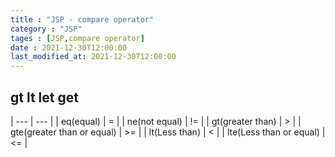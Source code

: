 ```yaml
---
title : "JSP - compare operator"
category : "JSP"
tages : [JSP,compare operator]
date : 2021-12-30T12:00:00
last_modified_at: 2021-12-30T12:00:00
---
```


## gt lt let get

| --- | --- |
| eq(equal) | = |
| ne(not equal) | != |
| gt(greater than) | > |
| gte(greater than or equal) | >= |
| lt(Less than) | < |
| lte(Less than or equal) | <= |

